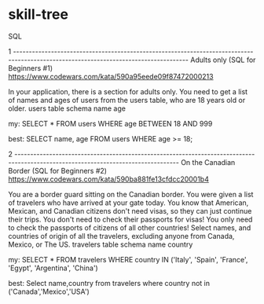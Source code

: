 # skill-tree

SQL 

1 -------------------------------------------------------------------------------------------------------------------------------------
Adults only (SQL for Beginners #1)
https://www.codewars.com/kata/590a95eede09f87472000213

In your application, there is a section for adults only. You need to get a list of names and ages of users from the users table, who are 18 years old or older.
users table schema
name
age

my:
SELECT * FROM users
WHERE age BETWEEN 18 AND 999

best:
SELECT name, age FROM users WHERE age >= 18;

2 ----------------------------------------------------------------------------------------------------------------------------------
On the Canadian Border (SQL for Beginners #2)
https://www.codewars.com/kata/590ba881fe13cfdcc20001b4

You are a border guard sitting on the Canadian border. You were given a list of travelers who have arrived at your gate today. You know that American, Mexican, and Canadian citizens don't need visas, so they can just continue their trips. You don't need to check their passports for visas! You only need to check the passports of citizens of all other countries!
Select names, and countries of origin of all the travelers, excluding anyone from Canada, Mexico, or The US.
travelers table schema
name
country

my:
SELECT * FROM travelers WHERE country IN ('Italy', 'Spain', 'France', 'Egypt', 'Argentina', 'China')

best:
Select name,country from travelers where country not in ('Canada','Mexico','USA')


